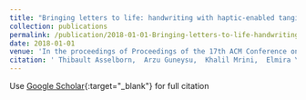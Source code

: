 ```yaml
---
title: "Bringing letters to life: handwriting with haptic-enabled tangible robots"
collection: publications
permalink: /publication/2018-01-01-Bringing-letters-to-life-handwriting-with-haptic-enabled-tangible-robots
date: 2018-01-01
venue: 'In the proceedings of Proceedings of the 17th ACM Conference on Interaction Design and Children'
citation: ' Thibault Asselborn,  Arzu Guneysu,  Khalil Mrini,  Elmira Yadollahi,  Ayberk Ozgur,  Wafa Johal,  Pierre Dillenbourg, &quot;Bringing letters to life: handwriting with haptic-enabled tangible robots.&quot; In the proceedings of Proceedings of the 17th ACM Conference on Interaction Design and Children, 2018.'
---
```

Use [Google Scholar](https://scholar.google.com/scholar?q=Bringing+letters+to+life:+handwriting+with+haptic+enabled+tangible+robots){:target="_blank"} for full citation